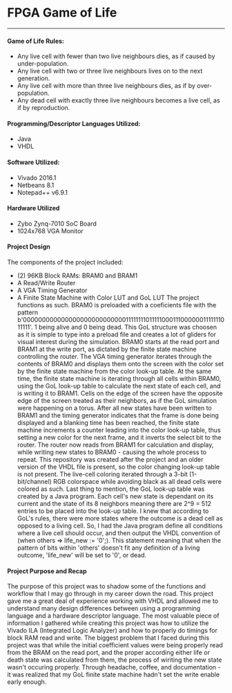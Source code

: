 # FPGA Game of Life
---
#### Game of Life Rules:
* Any live cell with fewer than two live neighbours dies, as if caused by under-population.
* Any live cell with two or three live neighbours lives on to the next generation.
* Any live cell with more than three live neighbours dies, as if by over-population.
* Any dead cell with exactly three live neighbours becomes a live cell, as if by reproduction.

#### Programming/Descriptor Languages Utilized:
* Java
* VHDL

#### Software Utilized:
* Vivado 2016.1
* Netbeans 8.1
* Notepad++ v6.9.1

#### Hardware Utilized
* Zybo Zynq-7010 SoC Board
* 1024x768 VGA Monitor

#### Project Design
The components of the project included:
* (2) 96KB Block RAMs: BRAM0 and BRAM1
* A Read/Write Router
* A VGA Timing Generator
* A Finite State Machine with Color LUT and GoL LUT
The project functions as such. BRAM0 is preloaded with a coeficients file with the pattern b'000000000000000000000000000111111110111110001110000001111111011111'. 1 being alive and 0 being dead. This GoL structure was choosen as it is simple to type into a preload file and creates a lot of gliders for visual interest during the simulation. BRAM0 starts at the read port and BRAM1 at the write port, as dictated by the finite state machine controlling the router. The VGA timing generator iterates through the contents of BRAM0 and displays them onto the screen with the color set by the finite state machine from the color look-up table. At the same time, the finite state machine is iterating through all cells within BRAM0, using the GoL look-up table to calculate the next state of each cell, and is writing it to BRAM1. Cells on the edge of the screen have the opposite edge of the screen treated as their neighbors, as if the GoL simulation were happening on a torus. After all new states have been written to BRAM1 and the timing generator indicates that the frame is done being displayed and a blanking time has been reached, the finite state machine increments a counter leading into the color look-up table, thus setting a new color for the next frame, and it inverts the select bit to the router. The router now reads from BRAM1 for calculation and display, while writing new states to BRAM0 - causing the whole process to repeat. This repository was created after the project and an older version of the VHDL file is present, so the color changing look-up table is not present. The live-cell coloring iterated through a 3-bit (1-bit/channel) RGB colorspace while avoiding black as all dead cells were colored as such. Last thing to mention, the GoL look-up table was created by a Java program. Each cell's new state is dependant on its current and the state of its 8 neighbors meaning there are 2^9 = 512 entries to be placed into the look-up table. I knew that according to GoL's rules, there were more states where the outcome is a dead cell as opposed to a living cell. So, I had the Java program define all conditions where a live cell should occur, and then output the VHDL convention of (when others => life_new := '0';). This statement meaning that when the pattern of bits within 'others' doesn't fit any definition of a living outcome, 'life_new' will be set to '0', or dead.

#### Project Purpose and Recap
The purpose of this project was to shadow some of the functions and workflow that I may go through in my career down the road. This project gave me a great deal of experience working with VHDL and allowed me to understand many design differences between using a programming language and a hardware descriptor language. The most valuable piece of information I gathered while creating this project was how to utilize the Vivado ILA (Integrated Logic Analyzer) and how to properly do timings for block RAM read and write. The biggest problem that I faced during this project was that while the initial coefficient values were being properly read from the BRAM on the read port, and the proper according either life or death state was calculated from them, the process of wiriting the new state wasn't occuring properly. Through headache, coffee, and documentation - it was realized that my GoL finite state machine hadn't set the write enable early enough.